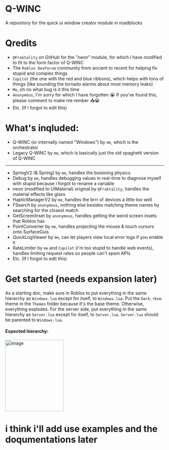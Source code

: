 # Q-WINC
A repository for the quick ui window creator module in roadblocks

# Qredits
- `@Fraktality` on GitHub for the "neon" module, for which I have modified to fit to the form factor of Q-WINC
- The `Roblox DevForum` community from ancient to recent for helping fix stupid and complex things
- `Copilot` (the one with the red and blue ribbons), which helps with tons of things (like sounding the tornado alarms about most memory leaks)
- `Me`, oh no what bug is it this time
- `Anonymous`, I'm sorry for which I have forgotten 😭 If you've found this, please comment to make me rember 📥😭
- Etc. (If I forgot to edit this)

# What's inqluded:
- Q-WINC (or internally named "Windows") by `me`, which is the orchestrator
- Legacy Q-WINC by `me`, which is basically just the old spaghetti version of Q-WINC
------------------------------------------------------------------------------------
- SpringV2 (& Spring) by `me`, handles the boioioing physics
- Debug by `me`, handles debugging values in real-time to diagnose myself with stupid because i forgot to rename a variable
- neon (modified to UIMaterial) original by `@Fraktality`, handles the material effects like glass
- HapticManagerV2 by `me`, handles the brrr of devices a little too well
- FSearch by `anonymous`, nothing else besides matching theme names by searching for the closest match
- GetScreenInset by `anonymous`, handles getting the weird screen insets that Roblox has
- PointConverter by `me`, handles projecting the mouse & touch cursors onto SurfaceGuis
- QuickLogViewer by `me`, can let players view local error logs if you enable it
- RateLimiter by `me` and `Copilot` (i'm too stupid to handle web events), handles limiting request rates so people can't spam APIs
- Etc. (If I forgot to edit this)

# Get started (needs expansion later)

As a starting doc, make sure in Roblox to put everything in the same hierarchy as `Windows.lua` except for itself, to `Windows.lua`. Put the `Dark.rbxm` theme in the `Themes` folder because it's the base theme. Otherwise, everything explodes.
For the server side, put everything in the same hierarchy as `Server.lua` except for itself, to `Server.lua`. `Server.lua` should be parented to `Windows.lua`.

#### Expected hierarchy:

<img width="186" height="226" alt="image" src="https://github.com/user-attachments/assets/983cb823-cc80-4589-a810-e45802c27932" />

# i think i'll add use examples and the doqumentations later
